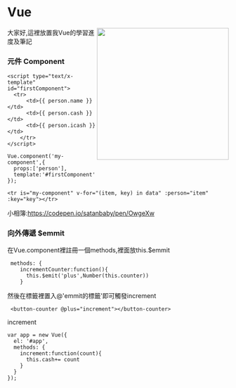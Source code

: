 # Vue
<img align="right" width="300px" src="https://vuejs.org/images/logo.png">
大家好,這裡放置我Vue的學習進度及筆記

### 元件 Component

```
<script type="text/x-template" id="firstComponent">
  <tr>
      <td>{{ person.name }}</td>
      <td>{{ person.cash }}</td>
      <td>{{ person.icash }}</td>
    </tr>
</script>
```
```
Vue.component('my-component',{
  props:['person'],
  template:'#firstComponent'
});
```
```<tr is="my-component" v-for="(item, key) in data" :person="item" :key="key"></tr>```

小相簿:https://codepen.io/satanbaby/pen/OwgeXw

### 向外傳遞 $emmit
在Vue.component裡註冊一個methods,裡面放this.$emmit

```
 methods: {
    incrementCounter:function(){
      this.$emit('plus',Number(this.counter))
    }
```
然後在標籤裡置入@'emmit的標籤'即可觸發increment

` <button-counter @plus="increment"></button-counter>`

increment
```
var app = new Vue({
  el: '#app',
  methods: {
    increment:function(count){
      this.cash+= count
    }
  }
});
```

